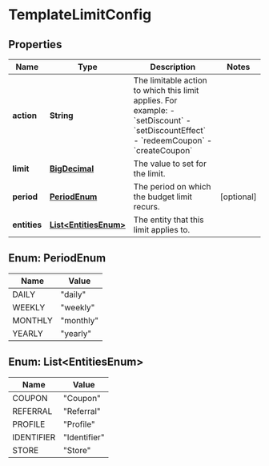 

# TemplateLimitConfig

## Properties

Name | Type | Description | Notes
------------ | ------------- | ------------- | -------------
**action** | **String** | The limitable action to which this limit applies. For example: - &#x60;setDiscount&#x60; - &#x60;setDiscountEffect&#x60; - &#x60;redeemCoupon&#x60; - &#x60;createCoupon&#x60;  | 
**limit** | [**BigDecimal**](BigDecimal.md) | The value to set for the limit. | 
**period** | [**PeriodEnum**](#PeriodEnum) | The period on which the budget limit recurs. |  [optional]
**entities** | [**List&lt;EntitiesEnum&gt;**](#List&lt;EntitiesEnum&gt;) | The entity that this limit applies to. | 



## Enum: PeriodEnum

Name | Value
---- | -----
DAILY | &quot;daily&quot;
WEEKLY | &quot;weekly&quot;
MONTHLY | &quot;monthly&quot;
YEARLY | &quot;yearly&quot;



## Enum: List&lt;EntitiesEnum&gt;

Name | Value
---- | -----
COUPON | &quot;Coupon&quot;
REFERRAL | &quot;Referral&quot;
PROFILE | &quot;Profile&quot;
IDENTIFIER | &quot;Identifier&quot;
STORE | &quot;Store&quot;



